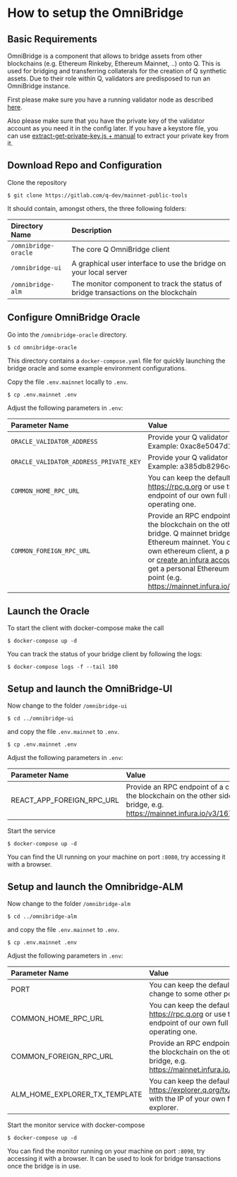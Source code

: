 # How to setup the OmniBridge

## Basic Requirements

OmniBridge is a component that allows to bridge assets from other blockchains (e.g. Ethereum Rinkeby, Ethereum Mainnet, ..) onto Q. This is used for bridging and transferring collaterals for the creation of Q synthetic assets. Due to their role within Q, validators are predisposed to run an OmniBridge instance.

First please make sure you have a running validator node as described [here](how-to-setup-validator.md).

Also please make sure that you have the private key of the validator account as you need it in the config later. If you have a keystore file, you can use [extract-get-private-key.js + manual](https://gitlab.com/q-dev/testnet-public-tools/-/tree/master/js-tools) to extract your private key from it.

## Download Repo and Configuration
Clone the repository

```text
$ git clone https://gitlab.com/q-dev/mainnet-public-tools
```

It should contain, amongst others, the three following folders:

| **Directory Name** | **Description** |
|:--|:--|
| `/omnibridge-oracle` | The core Q OmniBridge client |
| `/omnibridge-ui` | A graphical user interface to use the bridge on your local server |
| `/omnibridge-alm` | The monitor component to track the status of bridge transactions on the blockchain |

## Configure OmniBridge Oracle

Go into the `/omnibridge-oracle` directory.

```text
$ cd omnibridge-oracle
```

This directory contains a `docker-compose.yaml` file for quickly launching the bridge oracle and some example environment configurations.

Copy the file `.env.mainnet` locally to `.env`.

```text
$ cp .env.mainnet .env
```

Adjust the following parameters in `.env`:

| **Parameter Name** | **Value** |
|:--|:--|
| `ORACLE_VALIDATOR_ADDRESS` | Provide your Q validator address. Example: 0xac8e5047d122f801... |
| `ORACLE_VALIDATOR_ADDRESS_PRIVATE_KEY` | Provide your Q validator private key. Example: a385db8296ceb9a.... |
| `COMMON_HOME_RPC_URL` | You can keep the default, use https://rpc.q.org or use the RPC endpoint of our own full node if you are operating one. |
| `COMMON_FOREIGN_RPC_URL` | Provide an RPC endpoint of a client of the blockchain on the other side of the bridge. Q mainnet bridges to the Ethereum mainnet. You can use your own ethereum client, a public endpoint or [create an infura account](https://infura.io/) for free to get a personal Ethereum mainnet access point (e.g.  https://mainnet.infura.io/v3/1673abc....). |

## Launch the Oracle
To start the client with docker-compose make the call

```text
$ docker-compose up -d
```

You can track the status of your bridge client by following the logs:

```text
$ docker-compose logs -f --tail 100
```

## Setup and launch the OmniBridge-UI

Now change to the folder `/omnibridge-ui`

```text
$ cd ../omnibridge-ui
```

and copy the file `.env.mainnet` to `.env`.

```text
$ cp .env.mainnet .env
```

Adjust the following parameters in `.env`:

| **Parameter Name** | **Value** |
|:--|:--|
| REACT_APP_FOREIGN_RPC_URL | Provide an RPC endpoint of a client of the blockchain on the other side of the bridge, e.g. https://mainnet.infura.io/v3/1673abc.... |

Start the service

```text
$ docker-compose up -d
```

You can find the UI running on your machine on port `:8080`, try accessing it with a browser.

## Setup and launch the Omnibridge-ALM


Now change to the folder `/omnibridge-alm`

```text
$ cd ../omnibridge-alm
```

and copy the file `.env.mainnet` to `.env`.

```text
$ cp .env.mainnet .env
```

Adjust the following parameters in `.env`:

| **Parameter Name** | **Value** |
|:--|:--|
| PORT | You can keep the default `8090` or change to some other port. |
| COMMON_HOME_RPC_URL | You can keep the default, use https://rpc.q.org or use the RPC endpoint of our own full node if you are operating one. |
| COMMON_FOREIGN_RPC_URL | Provide an RPC endpoint of a client of the blockchain on the other side of the bridge, e.g. https://mainnet.infura.io/v3/1673abc.... |
| ALM_HOME_EXPLORER_TX_TEMPLATE | You can keep the default https://explorer.q.org/tx/%s or change with the IP of your own full node block explorer. |

Start the monitor service with docker-compose

```text
$ docker-compose up -d
```

You can find the monitor running on your machine on port `:8090`, try accessing it with a browser. It can be used to look for bridge transactions once the bridge is in use.
